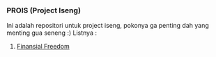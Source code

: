 ### PROIS (Project Iseng)
Ini adalah repositori untuk project iseng, pokonya ga penting dah yang menting gua seneng :)
Listnya : 
1. <a href="https://bangef.github.io/prois/1-finansial-freedom/">Finansial Freedom</a>

